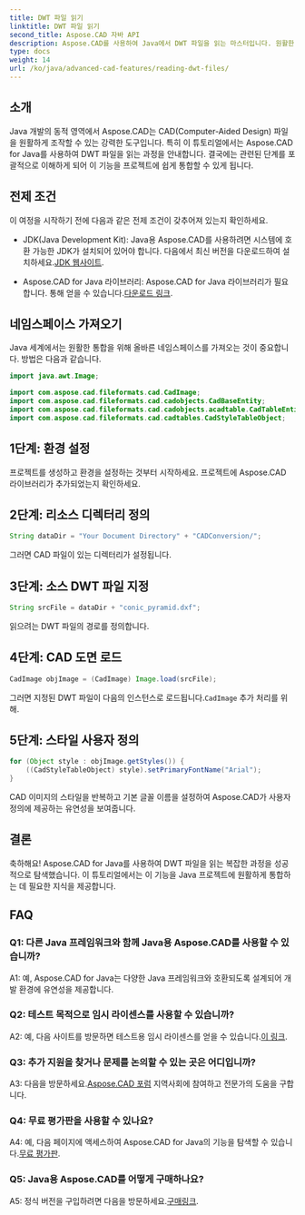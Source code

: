 ```yaml
---
title: DWT 파일 읽기
linktitle: DWT 파일 읽기
second_title: Aspose.CAD 자바 API
description: Aspose.CAD를 사용하여 Java에서 DWT 파일을 읽는 마스터입니다. 원활한 통합을 위한 단계별 가이드를 따르세요.
type: docs
weight: 14
url: /ko/java/advanced-cad-features/reading-dwt-files/
---
```

## 소개

Java 개발의 동적 영역에서 Aspose.CAD는 CAD(Computer-Aided Design) 파일을 원활하게 조작할 수 있는 강력한 도구입니다. 특히 이 튜토리얼에서는 Aspose.CAD for Java를 사용하여 DWT 파일을 읽는 과정을 안내합니다. 결국에는 관련된 단계를 포괄적으로 이해하게 되어 이 기능을 프로젝트에 쉽게 통합할 수 있게 됩니다.

## 전제 조건

이 여정을 시작하기 전에 다음과 같은 전제 조건이 갖추어져 있는지 확인하세요.

- JDK(Java Development Kit): Java용 Aspose.CAD를 사용하려면 시스템에 호환 가능한 JDK가 설치되어 있어야 합니다. 다음에서 최신 버전을 다운로드하여 설치하세요.[JDK 웹사이트](https://www.oracle.com/java/technologies/javase-downloads.html).

-  Aspose.CAD for Java 라이브러리: Aspose.CAD for Java 라이브러리가 필요합니다. 통해 얻을 수 있습니다.[다운로드 링크](https://releases.aspose.com/cad/java/).

## 네임스페이스 가져오기

Java 세계에서는 원활한 통합을 위해 올바른 네임스페이스를 가져오는 것이 중요합니다. 방법은 다음과 같습니다.

```java
import java.awt.Image;

import com.aspose.cad.fileformats.cad.CadImage;
import com.aspose.cad.fileformats.cad.cadobjects.CadBaseEntity;
import com.aspose.cad.fileformats.cad.cadobjects.acadtable.CadTableEntity;
import com.aspose.cad.fileformats.cad.cadtables.CadStyleTableObject;
```

## 1단계: 환경 설정

프로젝트를 생성하고 환경을 설정하는 것부터 시작하세요. 프로젝트에 Aspose.CAD 라이브러리가 추가되었는지 확인하세요.

## 2단계: 리소스 디렉터리 정의

```java
String dataDir = "Your Document Directory" + "CADConversion/";
```

그러면 CAD 파일이 있는 디렉터리가 설정됩니다.

## 3단계: 소스 DWT 파일 지정

```java
String srcFile = dataDir + "conic_pyramid.dxf";
```

읽으려는 DWT 파일의 경로를 정의합니다.

## 4단계: CAD 도면 로드

```java
CadImage objImage = (CadImage) Image.load(srcFile);
```

 그러면 지정된 DWT 파일이 다음의 인스턴스로 로드됩니다.`CadImage` 추가 처리를 위해.

## 5단계: 스타일 사용자 정의

```java
for (Object style : objImage.getStyles()) {
    ((CadStyleTableObject) style).setPrimaryFontName("Arial");
}
```

CAD 이미지의 스타일을 반복하고 기본 글꼴 이름을 설정하여 Aspose.CAD가 사용자 정의에 제공하는 유연성을 보여줍니다.

## 결론

축하해요! Aspose.CAD for Java를 사용하여 DWT 파일을 읽는 복잡한 과정을 성공적으로 탐색했습니다. 이 튜토리얼에서는 이 기능을 Java 프로젝트에 원활하게 통합하는 데 필요한 지식을 제공합니다.

## FAQ

### Q1: 다른 Java 프레임워크와 함께 Java용 Aspose.CAD를 사용할 수 있습니까?

A1: 예, Aspose.CAD for Java는 다양한 Java 프레임워크와 호환되도록 설계되어 개발 환경에 유연성을 제공합니다.

### Q2: 테스트 목적으로 임시 라이센스를 사용할 수 있습니까?

 A2: 예, 다음 사이트를 방문하면 테스트용 임시 라이센스를 얻을 수 있습니다.[이 링크](https://purchase.aspose.com/temporary-license/).

### Q3: 추가 지원을 찾거나 문제를 논의할 수 있는 곳은 어디입니까?

 A3: 다음을 방문하세요.[Aspose.CAD 포럼](https://forum.aspose.com/c/cad/19) 지역사회에 참여하고 전문가의 도움을 구합니다.

### Q4: 무료 평가판을 사용할 수 있나요?

 A4: 예, 다음 페이지에 액세스하여 Aspose.CAD for Java의 기능을 탐색할 수 있습니다.[무료 평가판](https://releases.aspose.com/).

### Q5: Java용 Aspose.CAD를 어떻게 구매하나요?

 A5: 정식 버전을 구입하려면 다음을 방문하세요.[구매링크](https://purchase.aspose.com/buy).